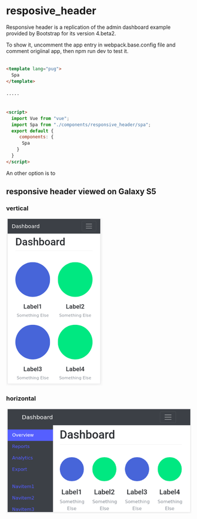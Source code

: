 # resposive_header

Responsive header is a replication of the admin dashboard example provided by Bootstrap for its version 4.beta2.

To show it, uncomment the app entry in webpack.base.config file and comment origiinal app, then npm run dev to test it.

```html

<template lang="pug">
  Spa
</template>

.....


<script>
  import Vue from "vue";
  import Spa from "./components/responsive_header/spa";
  export default {
     components: {
      Spa
    }
  }
</script>

```

An other option is to

## responsive header viewed on Galaxy S5

### vertical

![Landscape](https://github.com/euqip/vue-express-mongo-boilerplate/blob/twbs4/client/app/core/components/responsive_header/img/Galaxy_S5_vert.png)

### horizontal

![Portrait](https://github.com/euqip/vue-express-mongo-boilerplate/blob/twbs4/client/app/core/components/responsive_header/img/Galaxy_S5_horiz.png)
